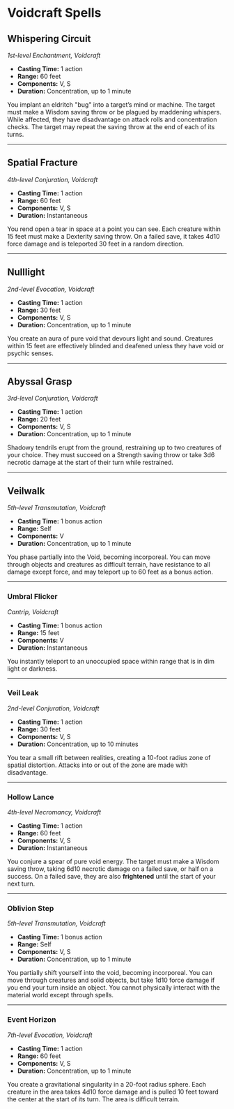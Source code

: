 # Voidcraft Spells

## Whispering Circuit
*1st-level Enchantment, Voidcraft*
- **Casting Time:** 1 action
- **Range:** 60 feet
- **Components:** V, S
- **Duration:** Concentration, up to 1 minute

You implant an eldritch "bug" into a target’s mind or machine. The target must make a Wisdom saving throw or be plagued by maddening whispers. While affected, they have disadvantage on attack rolls and concentration checks. The target may repeat the saving throw at the end of each of its turns.

---

## Spatial Fracture
*4th-level Conjuration, Voidcraft*
- **Casting Time:** 1 action
- **Range:** 60 feet
- **Components:** V, S
- **Duration:** Instantaneous

You rend open a tear in space at a point you can see. Each creature within 15 feet must make a Dexterity saving throw. On a failed save, it takes 4d10 force damage and is teleported 30 feet in a random direction.

---

## Nulllight
*2nd-level Evocation, Voidcraft*
- **Casting Time:** 1 action
- **Range:** 30 feet
- **Components:** V, S
- **Duration:** Concentration, up to 1 minute

You create an aura of pure void that devours light and sound. Creatures within 15 feet are effectively blinded and deafened unless they have void or psychic senses.

---

## Abyssal Grasp
*3rd-level Conjuration, Voidcraft*
- **Casting Time:** 1 action
- **Range:** 20 feet
- **Components:** V, S
- **Duration:** Concentration, up to 1 minute

Shadowy tendrils erupt from the ground, restraining up to two creatures of your choice. They must succeed on a Strength saving throw or take 3d6 necrotic damage at the start of their turn while restrained.

---

## Veilwalk
*5th-level Transmutation, Voidcraft*
- **Casting Time:** 1 bonus action
- **Range:** Self
- **Components:** V
- **Duration:** Concentration, up to 1 minute

You phase partially into the Void, becoming incorporeal. You can move through objects and creatures as difficult terrain, have resistance to all damage except force, and may teleport up to 60 feet as a bonus action.

---

### Umbral Flicker
*Cantrip, Voidcraft*
- **Casting Time:** 1 bonus action  
- **Range:** 15 feet  
- **Components:** V  
- **Duration:** Instantaneous  

You instantly teleport to an unoccupied space within range that is in dim light or darkness.

---

### Veil Leak
*2nd-level Conjuration, Voidcraft*
- **Casting Time:** 1 action  
- **Range:** 30 feet  
- **Components:** V, S  
- **Duration:** Concentration, up to 10 minutes  

You tear a small rift between realities, creating a 10-foot radius zone of spatial distortion. Attacks into or out of the zone are made with disadvantage.

---

### Hollow Lance
*4th-level Necromancy, Voidcraft*
- **Casting Time:** 1 action  
- **Range:** 60 feet  
- **Components:** V, S  
- **Duration:** Instantaneous  

You conjure a spear of pure void energy. The target must make a Wisdom saving throw, taking 6d10 necrotic damage on a failed save, or half on a success. On a failed save, they are also **frightened** until the start of your next turn.

---

### Oblivion Step
*5th-level Transmutation, Voidcraft*
- **Casting Time:** 1 bonus action  
- **Range:** Self  
- **Components:** V, S  
- **Duration:** Concentration, up to 1 minute  

You partially shift yourself into the void, becoming incorporeal. You can move through creatures and solid objects, but take 1d10 force damage if you end your turn inside an object. You cannot physically interact with the material world except through spells.

---

### Event Horizon
*7th-level Evocation, Voidcraft*
- **Casting Time:** 1 action  
- **Range:** 60 feet  
- **Components:** V, S  
- **Duration:** Concentration, up to 1 minute  

You create a gravitational singularity in a 20-foot radius sphere. Each creature in the area takes 4d10 force damage and is pulled 10 feet toward the center at the start of its turn. The area is difficult terrain.